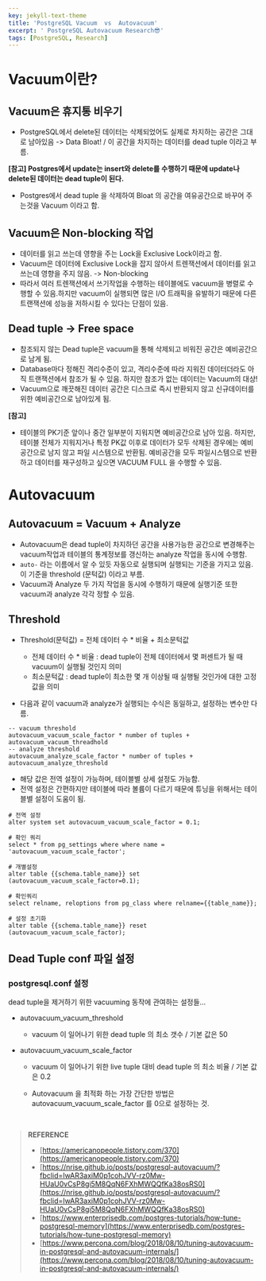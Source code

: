 ```yaml
---
key: jekyll-text-theme
title: 'PostgreSQL Vacuum  vs  Autovacuum'
excerpt: ' PostgreSQL Autovacuum Research😎'
tags: [PostgreSQL, Research]
---
```


# Vacuum이란?

## Vacuum은 휴지통 비우기

* PostgreSQL에서 delete된 데이터는 삭제되었어도 실제로 차지하는 공간은 그대로 남아있음 -> Data Bloat! / 이 공간을 차지하는 데이터를 dead tuple 이라고 부름.

**[참고] Postgres에서 update는 insert와 delete를 수행하기 때문에 update나 delete된 데이터는 dead tuple이 된다.**

* Postgres에서 dead tuple 을 삭제하여 Bloat 의 공간을 여유공간으로 바꾸어 주는것을 Vacuum 이라고 함.

## Vacuum은 Non-blocking 작업

* 데이터를 읽고 쓰는데 영향을 주는 Lock을 Exclusive Lock이라고 함.
* Vacuum은 데이터에 Exclusive Lock을 잡지 않아서 트렌잭션에서 데이터를 읽고 쓰는데 영향을 주지 않음. -> Non-blocking
* 따라서 여러 트렌잭션에서 쓰기작업을 수행하는 테이블에도 vacuum을 병렬로 수행할 수 있음.하지만 vacuum이 실행되면 많은 I/O 트래픽을 유발하기 때문에 다른 트랜잭션에 성능을 저하시킬 수 있다는 단점이 있음.

## Dead tuple -> Free space

* 참조되지 않는 Dead tuple은 vacuum을 통해 삭제되고 비워진 공간은 예비공간으로 남게 됨.
* Database마다 정해진 격리수준이 있고, 격리수준에 따라 지워진 데이터더라도 아직 트랜잭션에서 참조가 될 수 있음. 하지만 참조가 없는 데이터는 Vacuum의 대상!
* Vacuum으로 깨끗해진 데이터 공간은 디스크로 즉시 반환되지 않고 신규데이터를 위한 예비공간으로 남아있게 됨.

**[참고]**
* 테이블의 PK기준 앞이나 중간 일부분이 지워지면 예비공간으로 남아 있음. 하지만, 테이블 전체가 지워지거나 특정 PK값 이후로 데이터가 모두 삭제된 경우에는 예비공간으로 남지 않고 파일 시스템으로 반환됨. 예비공간을 모두 파일시스템으로 반환하고 데이터를 재구성하고 싶으면 VACUUM FULL 을 수행할 수 있음.


# Autovacuum

## Autovacuum = Vacuum + Analyze

* Autovacuum은 dead tuple이 차지하던 공간을 사용가능한 공간으로 변경해주는 vacuum작업과 테이블의 통계정보를 갱신하는 analyze 작업을 동시에 수행함.
* `auto-` 라는 이름에서 알 수 있듯 자동으로 실행되며 실행되는 기준을 가지고 있음. 이 기준을 threshold (문턱값) 이라고 부름.
* Vacuum과 Analyze 두 가지 작업을 동시에 수행하기 때문에 실행기준 또한 vacuum과 analyze 각각 정할 수 있음.

## Threshold

* Threshold(문턱값) = 전체 데이터 수 * 비율 + 최소문턱값
	* 전체 데이터 수 * 비율 : dead tuple이 전체 데이터에서 몇 퍼센트가 될 때 vacuum이 실행될 것인지 의미
	* 최소문턱값 : dead tuple이 최소한 몇 개 이상될 때 실행될 것인가에 대한 고정값을 의미

* 다음과 같이 vacuum과 analyze가 실행되는 수식은 동일하고, 설정하는 변수만 다름.

```
-- vacuum threshold  
autovacuum_vacuum_scale_factor * number of tuples + autovacuum_vacuum_threadhold  
-- analyze threshold 
autovacuum_analyze_scale_factor * number of tuples + autovacuum_analyze_threshold
```

* 해당 값은 전역 설정이 가능하며, 테이블별 상세 설정도 가능함.
* 전역 설정은 간편하지만 테이블에 따라 볼륨이 다르기 때문에 튜닝을 위해서는 테이블별 설정이 도움이 됨.

```
# 전역 설정
alter system set autovacuum_vacuum_scale_factor = 0.1;

# 확인 쿼리
select * from pg_settings where where name = 'autovacuum_vacuum_scale_factor';

# 개별설정
alter table {{schema.table_name}} set (autovacuum_vacuum_scale_factor=0.1);

# 확인쿼리
select relname, reloptions from pg_class where relname={{table_name}};

# 설정 초기화
alter table {{schema.table_name}} reset (autovacuum_vacuum_scale_factor);
```


## Dead Tuple conf 파일 설정

### postgresql.conf 설정

dead tuple을 제거하기 위한 vacuuming 동작에 관여하는 설정들...

* autovacuum_vacuum_threshold

  * vacuum 이 일어나기 위한 dead tuple 의 최소 갯수 / 기본 값은 50 

* autovacuum_vacuum_scale_factor

  * vacuum 이 일어나기 위한 live tuple 대비 dead tuple 의 최소 비율 / 기본 값은 0.2

  * Autovacuum 을 최적화 하는 가장 간단한 방법은 autovacuum_vacuum_scale_factor 를 0으로 설정하는 것.

<br>

> **REFERENCE**
> * [https://americanopeople.tistory.com/370](https://americanopeople.tistory.com/370)
> * [https://nrise.github.io/posts/postgresql-autovacuum/?fbclid=IwAR3axiM0p1cohJVV-rz0Mw-HUaU0vCsP8gi5M8QqN6FXhMWQQfKa38osRS0](https://nrise.github.io/posts/postgresql-autovacuum/?fbclid=IwAR3axiM0p1cohJVV-rz0Mw-HUaU0vCsP8gi5M8QqN6FXhMWQQfKa38osRS0)
> * [https://www.enterprisedb.com/postgres-tutorials/how-tune-postgresql-memory](https://www.enterprisedb.com/postgres-tutorials/how-tune-postgresql-memory)
> * [https://www.percona.com/blog/2018/08/10/tuning-autovacuum-in-postgresql-and-autovacuum-internals/](https://www.percona.com/blog/2018/08/10/tuning-autovacuum-in-postgresql-and-autovacuum-internals/)